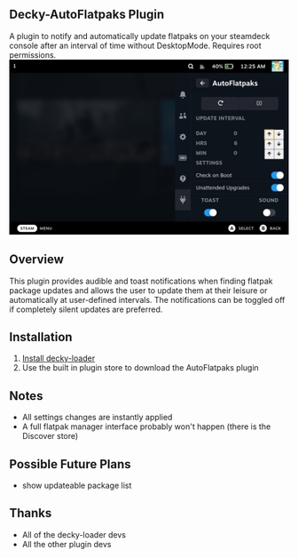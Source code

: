 ## Decky-AutoFlatpaks Plugin
A plugin to notify and automatically update flatpaks on your steamdeck console after an interval of time without DesktopMode. Requires root permissions.
![Main View](./assets/thumbnail.jpg)

## Overview
This plugin provides audible and toast notifications when finding flatpak package updates and allows the user to update them at their leisure or automatically at user-defined intervals. The notifications can be toggled off if completely silent updates are preferred.

## Installation
1. [Install decky-loader](https://github.com/SteamDeckHomebrew/decky-loader#installation)
2. Use the built in plugin store to download the AutoFlatpaks plugin

## Notes
- All settings changes are instantly applied
- A full flatpak manager interface probably won't happen (there is the Discover store)

## Possible Future Plans
- show updateable package list

## Thanks
- All of the decky-loader devs
- All the other plugin devs